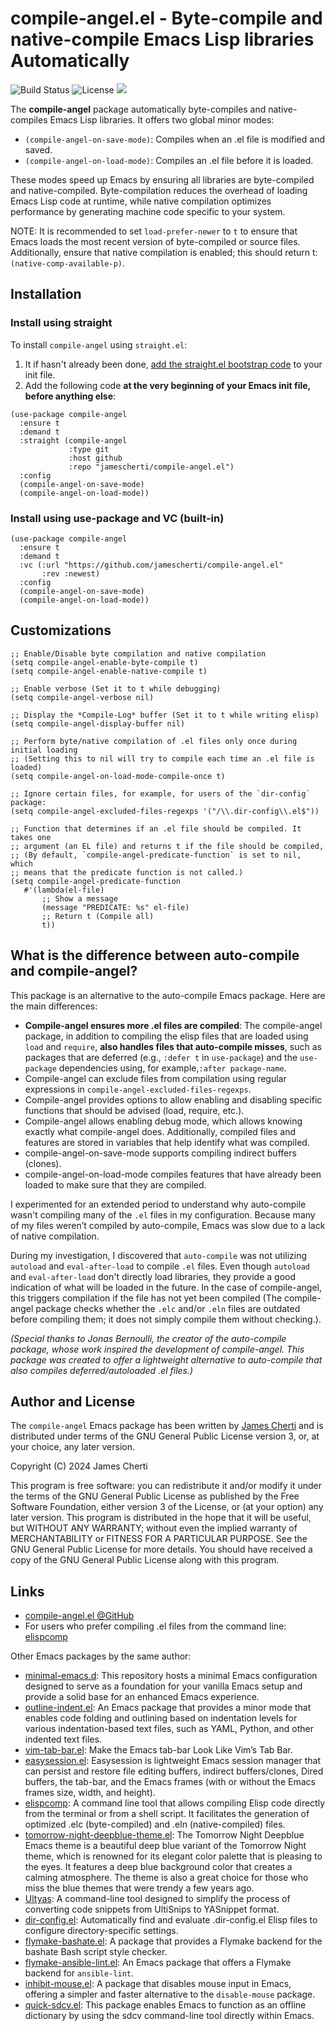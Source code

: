 # compile-angel.el - Byte-compile and native-compile Emacs Lisp libraries Automatically
![Build Status](https://github.com/jamescherti/compile-angel.el/actions/workflows/ci.yml/badge.svg)
![License](https://img.shields.io/github/license/jamescherti/compile-angel.el)
![](https://raw.githubusercontent.com/jamescherti/compile-angel.el/main/.images/made-for-gnu-emacs.svg)

The **compile-angel** package automatically byte-compiles and native-compiles Emacs Lisp libraries. It offers two global minor modes:
- `(compile-angel-on-save-mode)`: Compiles when an .el file is modified and saved.
- `(compile-angel-on-load-mode)`: Compiles an .el file before it is loaded.

These modes speed up Emacs by ensuring all libraries are byte-compiled and native-compiled. Byte-compilation reduces the overhead of loading Emacs Lisp code at runtime, while native compilation optimizes performance by generating machine code specific to your system.

NOTE: It is recommended to set `load-prefer-newer` to `t` to ensure that Emacs loads the most recent version of byte-compiled or source files. Additionally, ensure that native compilation is enabled; this should return t: `(native-comp-available-p)`.

## Installation

### Install using straight

To install `compile-angel` using `straight.el`:

1. It if hasn't already been done, [add the straight.el bootstrap code](https://github.com/radian-software/straight.el?tab=readme-ov-file#getting-started) to your init file.
2. Add the following code **at the very beginning of your Emacs init file, before anything else**:
```emacs-lisp
(use-package compile-angel
  :ensure t
  :demand t
  :straight (compile-angel
             :type git
             :host github
             :repo "jamescherti/compile-angel.el")
  :config
  (compile-angel-on-save-mode)
  (compile-angel-on-load-mode))
```

### Install using use-package and VC (built-in)

``` emacs-lisp
(use-package compile-angel
  :ensure t
  :demand t
  :vc (:url "https://github.com/jamescherti/compile-angel.el"
       :rev :newest)
  :config
  (compile-angel-on-save-mode)
  (compile-angel-on-load-mode))
```

## Customizations

``` emacs-lisp
;; Enable/Disable byte compilation and native compilation
(setq compile-angel-enable-byte-compile t)
(setq compile-angel-enable-native-compile t)

;; Enable verbose (Set it to t while debugging)
(setq compile-angel-verbose nil)

;; Display the *Compile-Log* buffer (Set it to t while writing elisp)
(setq compile-angel-display-buffer nil)

;; Perform byte/native compilation of .el files only once during initial loading
;; (Setting this to nil will try to compile each time an .el file is loaded)
(setq compile-angel-on-load-mode-compile-once t)

;; Ignore certain files, for example, for users of the `dir-config` package:
(setq compile-angel-excluded-files-regexps '("/\\.dir-config\\.el$"))

;; Function that determines if an .el file should be compiled. It takes one
;; argument (an EL file) and returns t if the file should be compiled,
;; (By default, `compile-angel-predicate-function` is set to nil, which
;; means that the predicate function is not called.)
(setq compile-angel-predicate-function
   #'(lambda(el-file)
       ;; Show a message
       (message "PREDICATE: %s" el-file)
       ;; Return t (Compile all)
       t))
```

## What is the difference between auto-compile and compile-angel?

This package is an alternative to the auto-compile Emacs package. Here are the main differences:
- **Compile-angel ensures more .el files are compiled**: The compile-angel package, in addition to compiling the elisp files that are loaded using `load` and `require`, **also handles files that auto-compile misses**, such as packages that are deferred (e.g., `:defer t` in `use-package`) and the `use-package` dependencies using, for example,`:after package-name`.
- Compile-angel can exclude files from compilation using regular expressions in `compile-angel-excluded-files-regexps`.
- Compile-angel provides options to allow enabling and disabling specific functions that should be advised (load, require, etc.).
- Compile-angel allows enabling debug mode, which allows knowing exactly what compile-angel does. Additionally, compiled files and features are stored in variables that help identify what was compiled.
- compile-angel-on-save-mode supports compiling indirect buffers (clones).
- compile-angel-on-load-mode compiles features that have already been loaded to make sure that they are compiled.

I experimented for an extended period to understand why auto-compile wasn't compiling many of the `.el` files in my configuration. Because many of my files weren’t compiled by auto-compile, Emacs was slow due to a lack of native compilation.

During my investigation, I discovered that `auto-compile` was not utilizing `autoload` and `eval-after-load` to compile `.el` files. Even though `autoload` and `eval-after-load` don't directly load libraries, they provide a good indication of what will be loaded in the future. In the case of compile-angel, this triggers compilation if the file has not yet been compiled (The compile-angel package checks whether the `.elc` and/or `.eln` files are outdated before compiling them; it does not simply compile them without checking.).

*(Special thanks to Jonas Bernoulli, the creator of the auto-compile package, whose work inspired the development of compile-angel. This package was created to offer a lightweight alternative to auto-compile that also compiles deferred/autoloaded .el files.)*

## Author and License

The `compile-angel` Emacs package has been written by [James Cherti](https://www.jamescherti.com/) and is distributed under terms of the GNU General Public License version 3, or, at your choice, any later version.

Copyright (C) 2024 James Cherti

This program is free software: you can redistribute it and/or modify it under the terms of the GNU General Public License as published by the Free Software Foundation, either version 3 of the License, or (at your option) any later version. This program is distributed in the hope that it will be useful, but WITHOUT ANY WARRANTY; without even the implied warranty of MERCHANTABILITY or FITNESS FOR A PARTICULAR PURPOSE. See the GNU General Public License for more details. You should have received a copy of the GNU General Public License along with this program.

## Links

- [compile-angel.el @GitHub](https://github.com/jamescherti/compile-angel.el)
- For users who prefer compiling .el files from the command line: [elispcomp](https://github.com/jamescherti/elispcomp)

Other Emacs packages by the same author:
- [minimal-emacs.d](https://github.com/jamescherti/minimal-emacs.d): This repository hosts a minimal Emacs configuration designed to serve as a foundation for your vanilla Emacs setup and provide a solid base for an enhanced Emacs experience.
- [outline-indent.el](https://github.com/jamescherti/outline-indent.el): An Emacs package that provides a minor mode that enables code folding and outlining based on indentation levels for various indentation-based text files, such as YAML, Python, and other indented text files.
- [vim-tab-bar.el](https://github.com/jamescherti/vim-tab-bar.el): Make the Emacs tab-bar Look Like Vim’s Tab Bar.
- [easysession.el](https://github.com/jamescherti/easysession.el): Easysession is lightweight Emacs session manager that can persist and restore file editing buffers, indirect buffers/clones, Dired buffers, the tab-bar, and the Emacs frames (with or without the Emacs frames size, width, and height).
- [elispcomp](https://github.com/jamescherti/elispcomp): A command line tool that allows compiling Elisp code directly from the terminal or from a shell script. It facilitates the generation of optimized .elc (byte-compiled) and .eln (native-compiled) files.
- [tomorrow-night-deepblue-theme.el](https://github.com/jamescherti/tomorrow-night-deepblue-theme.el): The Tomorrow Night Deepblue Emacs theme is a beautiful deep blue variant of the Tomorrow Night theme, which is renowned for its elegant color palette that is pleasing to the eyes. It features a deep blue background color that creates a calming atmosphere. The theme is also a great choice for those who miss the blue themes that were trendy a few years ago.
- [Ultyas](https://github.com/jamescherti/ultyas/): A command-line tool designed to simplify the process of converting code snippets from UltiSnips to YASnippet format.
- [dir-config.el](https://github.com/jamescherti/dir-config.el): Automatically find and evaluate .dir-config.el Elisp files to configure directory-specific settings.
- [flymake-bashate.el](https://github.com/jamescherti/flymake-bashate.el): A package that provides a Flymake backend for the bashate Bash script style checker.
- [flymake-ansible-lint.el](https://github.com/jamescherti/flymake-ansible-lint.el): An Emacs package that offers a Flymake backend for `ansible-lint`.
- [inhibit-mouse.el](https://github.com/jamescherti/inhibit-mouse.el): A package that disables mouse input in Emacs, offering a simpler and faster alternative to the `disable-mouse` package.
- [quick-sdcv.el](https://github.com/jamescherti/quick-sdcv.el): This package enables Emacs to function as an offline dictionary by using the sdcv command-line tool directly within Emacs.
